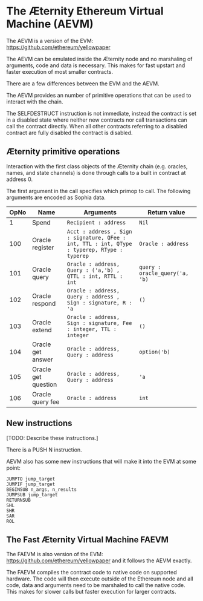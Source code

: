 # The Æternity Ethereum Virtual Machine (AEVM)

The AEVM is a version of the EVM: https://github.com/ethereum/yellowpaper

The AEVM can be emulated inside the Æternity node and no marshaling of
arguments, code and data is necessary.  This makes for fast upstart
and faster execution of most smaller contracts.

There are a few differences between the EVM and the AEVM.

The AEVM provides an number of primitive operations that can be
used to interact with the chain.

The SELFDESTRUCT instruction is not immediate, instead the contract is
set in a disabled state where neither new contracts nor call
transactions can call the contract directly. When all other contracts
referring to a disabled contract are fully disabled the contract is
disabled.

## Æternity primitive operations

Interaction with the first class objects of the Æternity chain (e.g.
oracles, names, and state channels) is done through calls to a
built in contract at address 0.

The first argument in the call specifies which primop to call.
The following arguments are encoded as Sophia data.

| OpNo | Name                |             Arguments | Return value    |
| ---- | ------------------- | --------------------- | --------------- |
|    1 | Spend               | `Recipient : address` | `Nil`           |
|  100 | Oracle register     | `Acct : address , Sign : signature, QFee : int, TTL : int, QType : typerep, RType : typerep` | `Oracle : address` |
|  101 | Oracle query        | `Oracle : address, Query : ('a,'b) , QTTL : int, RTTL : int` | `query : oracle_query('a, 'b)` |
|  102 | Oracle respond      | `Oracle : address, Query : address , Sign : signature, R : 'a` | `()` |
|  103 | Oracle extend       | `Oracle : address, Sign : signature, Fee : integer, TTL : integer` | `()` |
|  104 | Oracle get answer   | `Oracle : address, Query : address`   | `option('b)` |
|  105 | Oracle get question | `Oracle : address, Query : address`   | `'a` |
|  106 | Oracle query fee    | `Oracle : address`    | `int`           |

## New instructions

[TODO: Describe these instructions.]

There is a PUSH N instruction.

AEVM also has some new instructions that will make it into the EVM at some point:

```
JUMPTO jump_target
JUMPIF jump_target
BEGINSUB n_args, n_results
JUMPSUB jump_target
RETURNSUB
SHL
SHR
SAR
ROL
```


## The Fast Æternity Virtual Machine FAEVM

The FAEVM is also version of the EVM: https://github.com/ethereum/yellowpaper and it follows the AEVM exactly.

The FAEVM compiles the contract code to native code on supported hardware. The code will then execute outside
of the Ethereum node and all code, data and arguments need to be marshaled to call the native code. This makes
for slower calls but faster execution for larger contracts.


